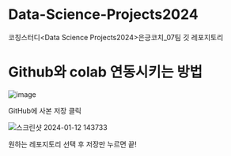 # Data-Science-Projects2024
코칭스터디&lt;Data Science Projects2024>은긍코치_07팀 깃 레포지토리

# Github와 colab 연동시키는 방법
![image](https://github.com/WzAcorn/Data-Science-Projects2024/assets/77008882/22628f72-474c-45b8-8194-e1a5ec5e52d0)

GitHub에 사본 저장 클릭

![스크린샷 2024-01-12 143733](https://github.com/WzAcorn/Data-Science-Projects2024/assets/77008882/03075c65-2e11-41a1-b44d-4e9549b0b8d3)

원하는 레포지토리 선택 후 저장만 누르면 끝!
